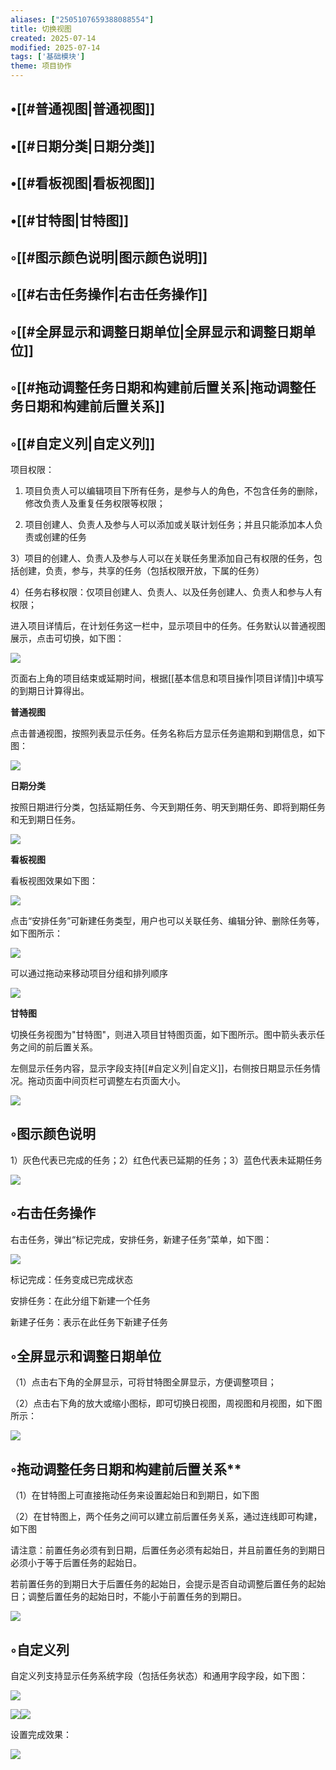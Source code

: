 ```yaml
---
aliases: ["2505107659388088554"]
title: 切换视图
created: 2025-07-14
modified: 2025-07-14
tags: ['基础模块']
theme: 项目协作
---
```


## •[[#普通视图|普通视图]]

## •[[#日期分类|日期分类]]

## •[[#看板视图|看板视图]]

## •[[#甘特图|甘特图]]

## ◦[[#图示颜色说明|图示颜色说明]]

## ◦[[#右击任务操作|右击任务操作]]

## ◦[[#全屏显示和调整日期单位|全屏显示和调整日期单位]]

## ◦[[#拖动调整任务日期和构建前后置关系|拖动调整任务日期和构建前后置关系]]

## ◦[[#自定义列|自定义列]]

项目权限：

1) 项目负责人可以编辑项目下所有任务，是参与人的角色，不包含任务的删除，修改负责人及重复任务权限等权限；

2) 项目创建人、负责人及参与人可以添加或关联计划任务；并且只能添加本人负责或创建的任务

3）项目的创建人、负责人及参与人可以在关联任务里添加自己有权限的任务，包括创建，负责，参与，共享的任务（包括权限开放，下属的任务）

4）任务右移权限：仅项目创建人、负责人、以及任务创建人、负责人和参与人有权限；

进入项目详情后，在计划任务这一栏中，显示项目中的任务。任务默认以普通视图展示，点击可切换，如下图：

![](e32b98715d8bce84d20ff9eb8822bba9.jpg)

页面右上角的项目结束或延期时间，根据[[基本信息和项目操作|项目详情]]中填写的到期日计算得出。

**普通视图**

点击普通视图，按照列表显示任务。任务名称后方显示任务逾期和到期信息，如下图：

![](6a5e5f5654344738dabb679803c7cc7f.jpg)

**日期分类**

按照日期进行分类，包括延期任务、今天到期任务、明天到期任务、即将到期任务和无到期日任务。

![](1eb20b3a8071b88647dd192ebb881208.jpg)

**看板视图**

看板视图效果如下图：

![](09a38070e6c3a0a58fa96aeed9653f8f.jpg)

点击“安排任务”可新建任务类型，用户也可以关联任务、编辑分钟、删除任务等，如下图所示：

![](a48094a94b7b9a3b4c5f4ce41ebec758.jpg)

可以通过拖动来移动项目分组和排列顺序

![](324a4411e53cb3f29f93c9fb52ee6278.jpg)

**甘特图**

切换任务视图为"甘特图"，则进入项目甘特图页面，如下图所示。图中箭头表示任务之间的前后置关系。

左侧显示任务内容，显示字段支持[[#自定义列|自定义]]，右侧按日期显示任务情况。拖动页面中间页栏可调整左右页面大小。

![](9b32238e9c82556da735b865cd7dfbeb.jpg)

## ◦图示颜色说明

1）灰色代表已完成的任务；2）红色代表已延期的任务；3）蓝色代表未延期任务

![](2215c9acb7c1562adf3debc662dcfa01.jpg)

## ◦右击任务操作

右击任务，弹出“标记完成，安排任务，新建子任务”菜单，如下图：

![](edccc222d367d4a4074d8de3bbb1a69c.jpg)

标记完成：任务变成已完成状态

安排任务：在此分组下新建一个任务

新建子任务：表示在此任务下新建子任务

## ◦全屏显示和调整日期单位

（1）点击右下角的全屏显示，可将甘特图全屏显示，方便调整项目；

（2）点击右下角的放大或缩小图标，即可切换日视图，周视图和月视图，如下图所示：

![](8a2255a797b6ff5b6ff99911738c1646.jpg)

## ◦拖动调整任务日期和构建前后置关系**

（1）在甘特图上可直接拖动任务来设置起始日和到期日，如下图

（2）在甘特图上，两个任务之间可以建立前后置任务关系，通过连线即可构建，如下图

请注意：前置任务必须有到日期，后置任务必须有起始日，并且前置任务的到期日必须小于等于后置任务的起始日。

若前置任务的到期日大于后置任务的起始日，会提示是否自动调整后置任务的起始日；调整后置任务的起始日时，不能小于前置任务的到期日。

![](76d47576fb3cc46c805dafc85d4fcbe2.jpg)

## ◦自定义列

自定义列支持显示任务系统字段（包括任务状态）和通用字段字段，如下图：

![](6dceef8734acf428bb9c3ede0ed6c69d.jpg)

![](c0f3bd208dcf06456cf22fc96daca513.jpg)![](74eee0f11a32adb8cfc2a13924cad968.jpg)

设置完成效果：

![](75ac3b822f6c10e9c0192216f6a40eca.jpg)
